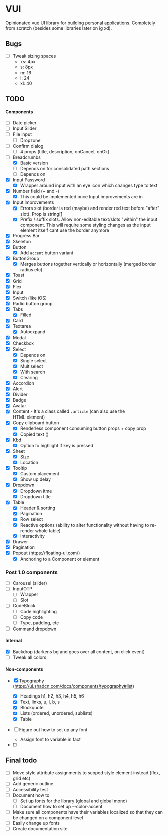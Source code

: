 # VUI

Opinionated vue UI library for building personal applications. Completely from scratch (besides some libraries later on ig xd).

## Bugs

- [ ] Tweak sizing spaces
  - xs: 4px
  - s: 8px
  - m: 16
  - l: 24
  - xl: 40

## TODO

#### Components

- [ ] Date picker
- [ ] Input Slider
- [ ] File input
  - [ ] Dropzone
- [ ] Confirm dialog
  - [ ] 4 props (title, description, onCancel, onOk)
- [ ] Breadcrumbs
  - [x] Basic version
  - [ ] Depends on <Popout /> for consolidated path sections
  - [ ] Depends on <DropdownItem />
- [x] Input Password
  - [x] Wrapper around input with an eye icon which changes type to text
- [x] Number field (+ and -)
  - [x] This could be implemented once Input improvements are in
- [x] Input improvements
  - [x] Errors slot (border is red (maybe) and render red text before "after" slot). Prop is string[]
  - [x] Prefix / suffix slots. Allow non-editable text/slots "within" the input component. This will require some styling changes as the input element itself cant use the border anymore
- [x] Progress Bar
- [x] Skeleton
- [x] Button
  - [x] Add `accent` button variant
- [x] ButtonGroup
  - [x] Merges buttons together vertically or horizontally (merged border radius etc)
- [x] Toast
- [x] Grid
- [x] Flex
- [x] Input
- [x] Switch (like iOS)
- [x] Radio button group
- [x] Tabs
  - [x] Filled
- [x] Card
- [x] Textarea
  - [x] Autoexpand
- [x] Modal
- [x] Checkbox
- [x] Select
  - [x] Depends on <Dropdown />
  - [x] Single select
  - [x] Multiselect
  - [x] With search
  - [x] Clearing
- [x] Accordion
- [x] Alert
- [x] Divider
- [x] Badge
- [x] Avatar
- [x] Content - It's a class called `.article` (can also use the <article /> HTML element)
- [x] Copy clipboard button
  - [x] Renderless component consuming button props + copy prop
  - [x] Copied text ()
- [x] Kbd
  - [x] Option to highlight if key is pressed
- [x] Sheet
  - [x] Size
  - [x] Location
- [x] Tooltip
  - [x] Custom placement
  - [x] Show up delay
- [x] Dropdown
  - [x] Dropdown itme
  - [x] Dropdown title
- [x] Table
  - [x] Header & sorting
  - [X] Pagination
  - [x] Row select
  - [x] Reactive options (ability to alter functionality without having to re-render whole table)
  - [x] Interactivity
- [x] Drawer
- [x] Pagination
- [x] Popout (https://floating-ui.com/)
  - [x] Anchoring to a Component or element

### Post 1.0 components

- [ ] Carousel (slider)
- [ ] InputOTP
  - [ ] Wrapper
  - [ ] Slot
- [ ] CodeBlock
  - [ ] Code highlighting
  - [ ] Copy code
  - [ ] Type, padding, etc
- [ ] Command dropdown

#### Internal

- [x] Backdrop (darkens bg and goes over all content, on click event)
- [ ] Tweak all colors

#### Non-components

- [x] Typography (https://ui.shadcn.com/docs/components/typography#list)
  - [x] Headings h1, h2, h3, h4, h5, h6
  - [x] Text, links, u, i, b, s
  - [x] Blockquote
  - [x] Lists (ordered, unordered, sublists)
  - [x] Table

- [ ] Figure out how to set up any font
  - Assign font to variable in fact

- [ ]

## Final todo

- [ ] Move style attribute assignments to scoped style element instead (flex, grid etc)
- [ ] Add generic outline
- [ ] Accessibility test
- [ ] Document how to
  - [ ] Set up fonts for the library (global and global mono)
  - [ ] Document how to set up --color-accent

- [ ] Make sure all components have their variables localized so that they can be changed on a component level
- [ ] Easily change up fonts
- [ ] Create documentation site

